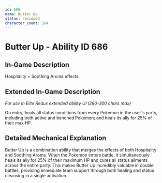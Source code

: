 ```yaml
---
id: 686
name: Butter Up
status: reviewed
character_count: 164
---
```


# Butter Up - Ability ID 686

## In-Game Description
Hospitality + Soothing Aroma effects.

## Extended In-Game Description
*For use in Elite Redux extended ability UI (280-300 chars max)*

On entry, heals all status conditions from every Pokemon in the user's party, including both active and benched Pokemon; and heals its ally for 25% of their max HP. 

## Detailed Mechanical Explanation

Butter Up is a combination ability that merges the effects of both Hospitality and Soothing Aroma. When the Pokemon enters battle, it simultaneously heals its ally for 25% of their maximum HP and cures all status ailments across the entire party. This makes Butter Up incredibly valuable in double battles, providing immediate team support through both healing and status cleansing in a single activation.